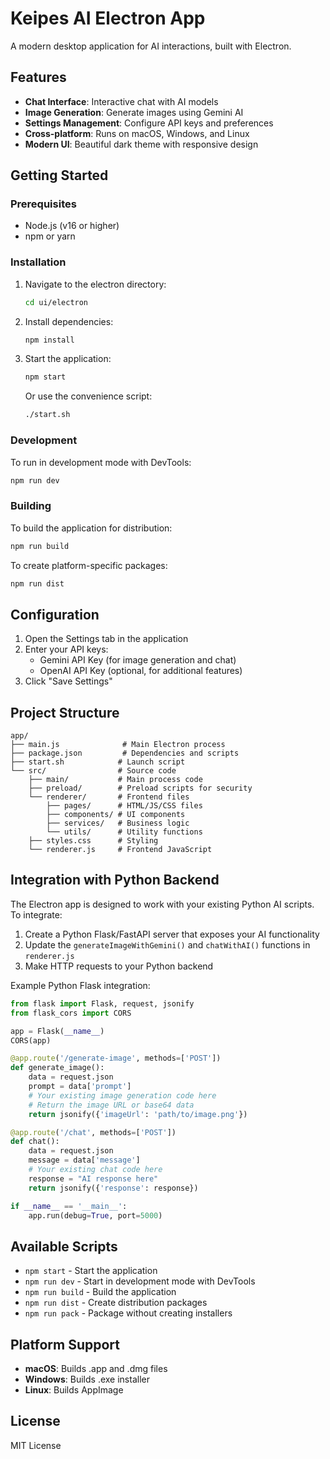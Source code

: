 # Keipes AI Electron App

A modern desktop application for AI interactions, built with Electron.

## Features

- **Chat Interface**: Interactive chat with AI models
- **Image Generation**: Generate images using Gemini AI
- **Settings Management**: Configure API keys and preferences
- **Cross-platform**: Runs on macOS, Windows, and Linux
- **Modern UI**: Beautiful dark theme with responsive design

## Getting Started

### Prerequisites

- Node.js (v16 or higher)
- npm or yarn

### Installation

1. Navigate to the electron directory:

   ```bash
   cd ui/electron
   ```

2. Install dependencies:

   ```bash
   npm install
   ```

3. Start the application:

   ```bash
   npm start
   ```

   Or use the convenience script:

   ```bash
   ./start.sh
   ```

### Development

To run in development mode with DevTools:

```bash
npm run dev
```

### Building

To build the application for distribution:

```bash
npm run build
```

To create platform-specific packages:

```bash
npm run dist
```

## Configuration

1. Open the Settings tab in the application
2. Enter your API keys:
   - Gemini API Key (for image generation and chat)
   - OpenAI API Key (optional, for additional features)
3. Click "Save Settings"

## Project Structure

```
app/
├── main.js              # Main Electron process
├── package.json         # Dependencies and scripts
├── start.sh            # Launch script
└── src/                # Source code
    ├── main/           # Main process code
    ├── preload/        # Preload scripts for security
    └── renderer/       # Frontend files
        ├── pages/      # HTML/JS/CSS files
        ├── components/ # UI components
        ├── services/   # Business logic
        └── utils/      # Utility functions
    ├── styles.css      # Styling
    └── renderer.js     # Frontend JavaScript
```

## Integration with Python Backend

The Electron app is designed to work with your existing Python AI scripts. To integrate:

1. Create a Python Flask/FastAPI server that exposes your AI functionality
2. Update the `generateImageWithGemini()` and `chatWithAI()` functions in `renderer.js`
3. Make HTTP requests to your Python backend

Example Python Flask integration:

```python
from flask import Flask, request, jsonify
from flask_cors import CORS

app = Flask(__name__)
CORS(app)

@app.route('/generate-image', methods=['POST'])
def generate_image():
    data = request.json
    prompt = data['prompt']
    # Your existing image generation code here
    # Return the image URL or base64 data
    return jsonify({'imageUrl': 'path/to/image.png'})

@app.route('/chat', methods=['POST'])
def chat():
    data = request.json
    message = data['message']
    # Your existing chat code here
    response = "AI response here"
    return jsonify({'response': response})

if __name__ == '__main__':
    app.run(debug=True, port=5000)
```

## Available Scripts

- `npm start` - Start the application
- `npm run dev` - Start in development mode with DevTools
- `npm run build` - Build the application
- `npm run dist` - Create distribution packages
- `npm run pack` - Package without creating installers

## Platform Support

- **macOS**: Builds .app and .dmg files
- **Windows**: Builds .exe installer
- **Linux**: Builds AppImage

## License

MIT License
